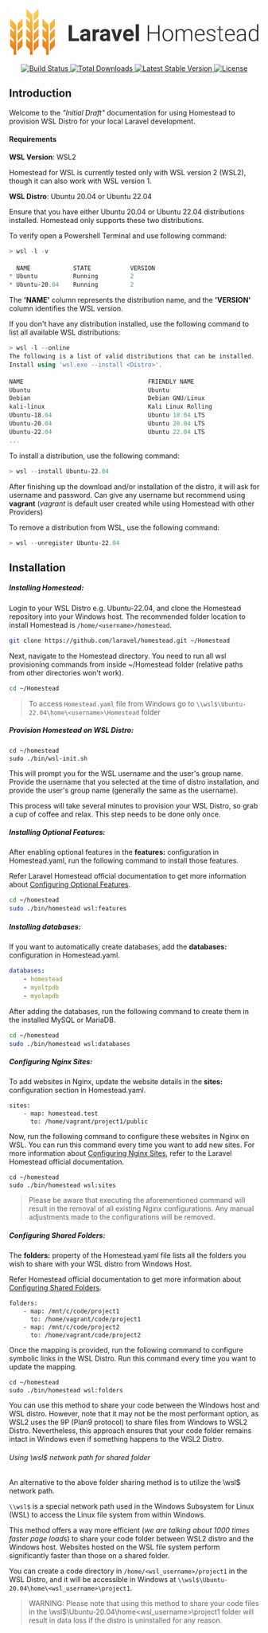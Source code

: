 <p align="center"><img src="/art/logo.svg" alt="Laravel Homestead Logo"></p>

<p align="center">
    <a href="https://github.com/laravel/homestead/actions">
        <img src="https://github.com/laravel/homestead/workflows/tests/badge.svg" alt="Build Status">
    </a>
    <a href="https://packagist.org/packages/laravel/homestead">
        <img src="https://img.shields.io/packagist/dt/laravel/homestead" alt="Total Downloads">
    </a>
    <a href="https://packagist.org/packages/laravel/homestead">
        <img src="https://img.shields.io/packagist/v/laravel/homestead" alt="Latest Stable Version">
    </a>
    <a href="https://packagist.org/packages/laravel/homestead">
        <img src="https://img.shields.io/packagist/l/laravel/homestead" alt="License">
    </a>
</p>

## Introduction

Welcome to the _"Initial Draft"_ documentation for using Homestead to provision WSL Distro for your local Laravel development.

#### Requirements

**WSL Version**: WSL2

Homestead for WSL is currently tested only with WSL version 2 (WSL2), though it can also work with WSL version 1.

**WSL Distro**: Ubuntu 20.04 or Ubuntu 22.04

Ensure that you have either Ubuntu 20.04 or Ubuntu 22.04 distributions installed. Homestead only supports these two distributions.

To verify open a Powershell Terminal and use following command:

```powershell
> wsl -l -v

  NAME            STATE           VERSION
* Ubuntu          Running         2
* Ubuntu-20.04    Running         2
```
The **'NAME'** column represents the distribution name, and the **'VERSION'** column identifies the WSL version.


If you don't have any distribution installed, use the following command to list all available WSL distributions:
```powershell
> wsl -l --online
The following is a list of valid distributions that can be installed.
Install using 'wsl.exe --install <Distro>'.

NAME                                   FRIENDLY NAME
Ubuntu                                 Ubuntu
Debian                                 Debian GNU/Linux
kali-linux                             Kali Linux Rolling
Ubuntu-18.04                           Ubuntu 18.04 LTS
Ubuntu-20.04                           Ubuntu 20.04 LTS
Ubuntu-22.04                           Ubuntu 22.04 LTS
...
```

To install a distribution, use the following command:
```powershell
> wsl --install Ubuntu-22.04
```

After finishing up the download and/or installation of the distro, it will ask for username and password.
Can give any username but recommend using __vagrant__ (_vagrant_ is default user created while using Homestead with other Providers)

To remove a distribution from WSL, use the following command:
```powershell
> wsl --unregister Ubuntu-22.04
```

## Installation

##### Installing Homestead:
Login to your WSL Distro e.g. Ubuntu-22.04, and clone the Homestead repository into your Windows host. The recommended folder location to install Homestead is `/home/<username>/homestead`.

```bash
git clone https://github.com/laravel/homestead.git ~/Homestead
```
<!-- TODO: Will be required to do init.sh in future, leaving the doc here for now
Next, navigate to the Homestead directory and run the bash init.sh command. This will generate the Homestead.yaml configuration file, where you can customize all the settings for your Homestead installation. The Homestead.yaml file will be created in the Homestead directory.
```bash
cd ~/Homestead
bash init.sh
```
-->
Next, navigate to the Homestead directory. You need to run all wsl provisioning commands from inside ~/Homestead folder (relative paths from other directories won't work).
```bash
cd ~/Homestead
```

> To access `Homestead.yaml` file from Windows go to `\\wsl$\Ubuntu-22.04\home\<username>\Homestead` folder

##### Provision Homestead on WSL Distro:
```
cd ~/homestead
sudo ./bin/wsl-init.sh
```
This will prompt you for the WSL username and the user's group name. Provide the username that you selected at the time of distro installation, and provide the user's group name (generally the same as the username).

<!-- TODO: Will try thi in future
Alternatively, you can add a new configuration section **wsl:** in Homestead.yaml file as following before running the above command.

```
wsl:
    - user_name: vagrant
      user_group: vagrant
```
-->

This process will take several minutes to provision your WSL Distro, so grab a cup of coffee and relax. This step needs to be done only once.

##### Installing Optional Features:

After enabling optional features in the **features:** configuration in Homestead.yaml, run the following command to install those features.

Refer Laravel Homestead official documentation to get more information about [Configuring Optional Features](https://laravel.com/docs/master/homestead#installing-optional-features).

```bash
cd ~/homestead
sudo ./bin/homestead wsl:features
```

##### Installing databases:

If you want to automatically create databases, add the **databases:** configuration in Homestead.yaml.

```yaml
databases:
    - homestead
    - myoltpdb
    - myolapdb
```

After adding the databases, run the following command to create them in the installed MySQL or MariaDB.

```bash
cd ~/homestead
sudo ./bin/homestead wsl:databases
```

##### Configuring Nginx Sites:

To add websites in Nginx, update the website details in the **sites:** configuration section in Homestead.yaml.
```
sites:
    - map: homestead.test
      to: /home/vagrant/project1/public
```

Now, run the following command to configure these websites in Nginx on WSL. You can run this command every time you want to add new sites.
For more information about [Configuring Nginx Sites](https://laravel.com/docs/master/homestead#configuring-nginx-sites), refer to the Laravel Homestead official documentation.
```
cd ~/homestead
sudo ./bin/homestead wsl:sites
```

> Please be aware that executing the aforementioned command will result in the removal of all existing Nginx configurations. Any manual adjustments made to the configurations will be removed.

##### Configuring Shared Folders:

The **folders:** property of the Homestead.yaml file lists all the folders you wish to share with your WSL distro from Windows Host.

Refer Homestead official documentation to get more information about [Configuring Shared Folders](https://laravel.com/docs/master/homestead#configuring-shared-folders).

```
folders:
    - map: /mnt/c/code/project1
      to: /home/vagrant/code/project1
    - map: /mnt/c/code/project2
      to: /home/vagrant/code/project2
```
Once the mapping is provided, run the following command to configure symbolic links in the WSL Distro. Run this command every time you want to update the mapping.
```
cd ~/homestead
sudo ./bin/homestead wsl:folders
```

You can use this method to share your code between the Windows host and WSL distro. However, note that it may not be the most performant option, as WSL2 uses the 9P (Plan9 protocol) to share files from Windows to WSL2 Distro. Nevertheless, this approach ensures that your code folder remains intact in Windows even if something happens to the WSL2 Distro.

###### Using \\wsl$ network path for shared folder
An alternative to the above folder sharing method is to utilize the \\wsl$ network path.

`\\wsl$` is a special network path used in the Windows Subsystem for Linux (WSL) to access the Linux file system from within Windows.

This method offers a way more efficient (_we are talking about 1000 times faster page loads_) to share your code folder between WSL2 distro and the Windows host. Websites hosted on the WSL file system perform significantly faster than those on a shared folder.

You can create a code directory in `/home/<wsl_username>/project1` in the WSL Distro, and it will be accessible in Windows at `\\wsl$\Ubuntu-20.04\home\<wsl_username>\project1`.

>WARNING: Please note that using this method to share your code files in the \\wsl$\Ubuntu-20.04\home\<wsl_username>\project1 folder will result in data loss if the distro is uninstalled for any reason.

